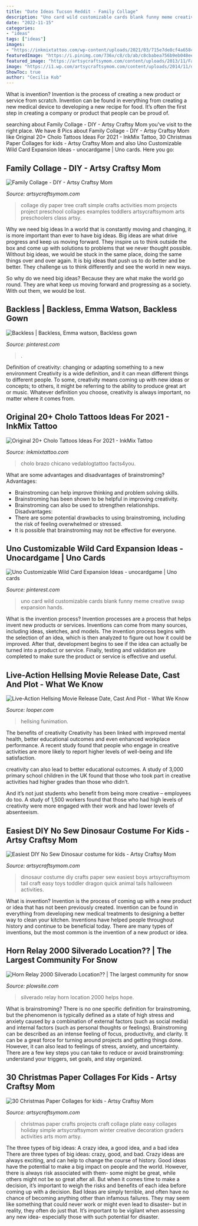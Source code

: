 ```yaml
---
title: "Date Ideas Tucson Reddit - Family Collage"
description: "Uno card wild customizable cards blank funny meme creative swap expansion hands"
date: "2022-11-15"
categories:
- "ideas"
tags: ["ideas"]
images:
- "https://inkmixtattoo.com/wp-content/uploads/2021/03/715e7de8cf4a658c8596dcb9e9f8ca33.jpg"
featuredImage: "https://i.pinimg.com/736x/c8/cb/ab/c8cbabea756b9eb048ee6ba2802cc67c.jpg"
featured_image: "https://artsycraftsymom.com/content/uploads/2013/11/Family-Collage-DIY-Craft.jpg"
image: "https://i1.wp.com/artsycraftsymom.com/content/uploads/2014/11/dinosaur-costume-diy-paper-30341.jpg?fit=561%2C828&amp;ssl=1"
ShowToc: true
author: "Cecilia Kub"
---
```



What is invention?
Invention is the process of creating a new product or service from scratch. Invention can be found in everything from creating a new medical device to developing a new recipe for food. It’s often the first step in creating a company or product that people can be proud of.

	

		
searching about Family Collage - DIY - Artsy Craftsy Mom you've visit to the right place. We have 8 Pics about Family Collage - DIY - Artsy Craftsy Mom like Original 20+ Cholo Tattoos Ideas For 2021 - InkMix Tattoo, 30 Christmas Paper Collages for kids - Artsy Craftsy Mom and also Uno Customizable Wild Card Expansion Ideas - unocardgame | Uno cards. Here you go:
		
    
## Family Collage - DIY - Artsy Craftsy Mom

<img loading=lazy src="https://artsycraftsymom.com/content/uploads/2013/11/Family-Collage-DIY-Craft.jpg" onerror="this.onerror=null;this.src='https://tse2.mm.bing.net/th?id=OIP.UFI1jif4GFgIXHWkr0-LdAAAAA&amp;pid=15.1';" alt="Family Collage - DIY - Artsy Craftsy Mom">

_Source: artsycraftsymom.com_

>collage diy paper tree craft simple crafts activities mom projects project preschool collages examples toddlers artsycraftsymom arts preschoolers class artsy. 

	

Why we need big ideas
In a world that is constantly moving and changing, it is more important than ever to have big ideas. Big ideas are what drive progress and keep us moving forward. They inspire us to think outside the box and come up with solutions to problems that we never thought possible.
Without big ideas, we would be stuck in the same place, doing the same things over and over again. It is big ideas that push us to do better and be better. They challenge us to think differently and see the world in new ways.

So why do we need big ideas? Because they are what make the world go round. They are what keep us moving forward and progressing as a society. With out them, we would be lost.

    
## Backless | Backless, Emma Watson, Backless Gown

<img loading=lazy src="https://i.pinimg.com/736x/b6/7f/41/b67f41dd37251b893c2ede5bb492750e.jpg" onerror="this.onerror=null;this.src='https://tse3.mm.bing.net/th?id=OIP.J1Qr91Xy2d-2nrdhyT7cXgHaNK&amp;pid=15.1';" alt="Backless | Backless, Emma watson, Backless gown">

_Source: pinterest.com_

>. 

	

Definition of creativity: changing or adapting something to a new environment
Creativity is a wide definition, and it can mean different things to different people. To some, creativity means coming up with new ideas or concepts; to others, it might be referring to the ability to produce great art or music. Whatever definition you choose, creativity is always important, no matter where it comes from.

    
## Original 20+ Cholo Tattoos Ideas For 2021 - InkMix Tattoo

<img loading=lazy src="https://inkmixtattoo.com/wp-content/uploads/2021/03/715e7de8cf4a658c8596dcb9e9f8ca33.jpg" onerror="this.onerror=null;this.src='https://tse2.mm.bing.net/th?id=OIP.9a_v_QhEyWnwPgEekiVbnwHaHF&amp;pid=15.1';" alt="Original 20+ Cholo Tattoos Ideas For 2021 - InkMix Tattoo">

_Source: inkmixtattoo.com_

>cholo brazo chicano vedablogtattoo facts4you. 

	

What are some advantages and disadvantages of brainstroming?
Advantages: 
- Brainstroming can help improve thinking and problem solving skills. 
- Brainstroming has been shown to be helpful in improving creativity. 
- Brainstroming can also be used to strengthen relationships.
Disadvantages: 
- There are some potential drawbacks to using brainstroming, including the risk of feeling overwhelmed or stressed. 
- It is possible that brainstroming may not be effective for everyone.

    
## Uno Customizable Wild Card Expansion Ideas - Unocardgame | Uno Cards

<img loading=lazy src="https://i.pinimg.com/736x/c8/cb/ab/c8cbabea756b9eb048ee6ba2802cc67c.jpg" onerror="this.onerror=null;this.src='https://tse4.mm.bing.net/th?id=OIP.66nCJn9E7uMkMzjsh6VgcQAAAA&amp;pid=15.1';" alt="Uno Customizable Wild Card Expansion Ideas - unocardgame | Uno cards">

_Source: pinterest.com_

>uno card wild customizable cards blank funny meme creative swap expansion hands. 

	

What is the invention process?
Invention processes are a process that helps invent new products or services. Inventions can come from many sources, including ideas, sketches, and models. The invention process begins with the selection of an idea, which is then analyzed to figure out how it could be improved. After that, development begins to see if the idea can actually be turned into a product or service. Finally, testing and validation are completed to make sure the product or service is effective and useful.

    
## Live-Action Hellsing Movie Release Date, Cast And Plot - What We Know

<img loading=lazy src="https://www.looper.com/img/gallery/live-action-hellsing-movie-release-date-cast-and-plot-what-we-know-so-far/whos-in-the-cast-for-the-live-action-hellsing-film-1614970786.jpg" onerror="this.onerror=null;this.src='https://tse4.mm.bing.net/th?id=OIP.WM-huM5_Cw6Fnw7SvHfBJgHaEK&amp;pid=15.1';" alt="Live-Action Hellsing Movie Release Date, Cast And Plot - What We Know">

_Source: looper.com_

>hellsing funimation. 

	

The benefits of creativity
Creativity has been linked with improved mental health, better educational outcomes and even enhanced workplace performance.
A recent study found that people who engage in creative activities are more likely to report higher levels of well-being and life satisfaction.

 creativity can also lead to better educational outcomes. A study of 3,000 primary school children in the UK found that those who took part in creative activities had higher grades than those who didn’t.

And it’s not just students who benefit from being more creative – employees do too. A study of 1,500 workers found that those who had high levels of creativity were more engaged with their work and had lower levels of absenteeism.

    
## Easiest DIY No Sew Dinosaur Costume For Kids - Artsy Craftsy Mom

<img loading=lazy src="https://i1.wp.com/artsycraftsymom.com/content/uploads/2014/11/dinosaur-costume-diy-paper-30341.jpg?fit=561%2C828&amp;ssl=1" onerror="this.onerror=null;this.src='https://tse3.mm.bing.net/th?id=OIP.Wk4FBOQCbbVyGrgOooSmYQHaK7&amp;pid=15.1';" alt="Easiest DIY No Sew Dinosaur costume for kids - Artsy Craftsy Mom">

_Source: artsycraftsymom.com_

>dinosaur costume diy crafts paper sew easiest boys artsycraftsymom tail craft easy toys toddler dragon quick animal tails halloween activities. 

	

What is invention?
Invention is the process of coming up with a new product or idea that has not been previously created. Invention can be found in everything from developing new medical treatments to designing a better way to clean your kitchen. Inventions have helped people throughout history and continue to be beneficial today. There are many types of inventions, but the most common is the invention of a new product or idea.

    
## Horn Relay 2000 Silverado Location?? | The Largest Community For Snow

<img loading=lazy src="https://www.plowsite.com/attachments/85089395-gif.9854/" onerror="this.onerror=null;this.src='https://tse4.mm.bing.net/th?id=OIP.KpdYRHH1O-gF5beS0prQRwAAAA&amp;pid=15.1';" alt="Horn Relay 2000 Silverado Location?? | The largest community for snow">

_Source: plowsite.com_

>silverado relay horn location 2000 helps hope. 

	

What is brainstroming?
There is no one specific definition for brainstroming, but the phenomenon is typically defined as a state of high stress and anxiety caused by a combination of external factors (such as social media) and internal factors (such as personal thoughts or feelings). Brainstroming can be described as an intense feeling of focus, productivity, and clarity. It can be a great force for turning around projects and getting things done. However, it can also lead to feelings of stress, anxiety, and uncertainty. There are a few key steps you can take to reduce or avoid brainstroming: understand your triggers, set goals, and stay organized.

    
## 30 Christmas Paper Collages For Kids - Artsy Craftsy Mom

<img loading=lazy src="https://i1.wp.com/artsycraftsymom.com/content/uploads/2014/12/30-christmas-paper-collages-for-kids.jpg?fit=640%2C904&amp;ssl=1" onerror="this.onerror=null;this.src='https://tse4.mm.bing.net/th?id=OIP.skMj_jZOZAmm_bFuMCk3rAHaKd&amp;pid=15.1';" alt="30 Christmas Paper Collages for kids - Artsy Craftsy Mom">

_Source: artsycraftsymom.com_

>christmas paper crafts projects craft collage plate easy collages holiday simple artsycraftsymom winter creative decoration graders activities arts mom artsy. 

	

The three types of big ideas: A crazy idea, a good idea, and a bad idea
There are three types of big ideas: crazy, good, and bad. Crazy ideas are always exciting, and can help to change the course of history. Good ideas have the potential to make a big impact on people and the world. However, there is always risk associated with them- some might be great, while others might not be so great after all. But when it comes time to make a decision, it’s important to weigh the risks and benefits of each idea before coming up with a decision.
Bad Ideas are simply terrible, and often have no chance of becoming anything other than infamous failures. They may seem like something that could never work or might even lead to disaster- but in reality, they often do just that. It’s important to be vigilant when assessing any new idea- especially those with such potential for disaster.

